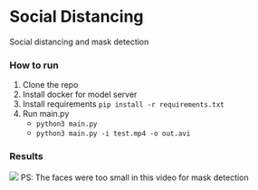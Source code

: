 # Social Distancing
Social distancing and mask detection

### How to run
1. Clone the repo
2. Install docker for model server
3. Install requirements `pip install -r requirements.txt`
4. Run main.py </br>
    - `python3 main.py` </br>
    - `python3 main.py -i test.mp4 -o out.avi`

### Results
![](out.gif)
PS: The faces were too small in this video for mask detection
